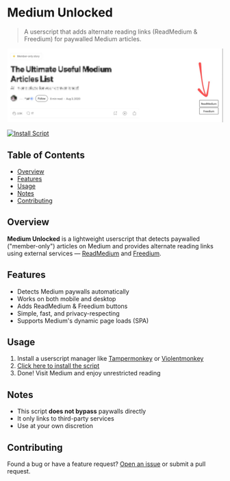 # Medium Unlocked

> A userscript that adds alternate reading links (ReadMedium & Freedium) for paywalled Medium articles.

![Screenshot of Medium Unlocked](screenshots/pc.jpg)

[![Install Script](https://img.shields.io/badge/Install%20Userscript-Medium%20Unlocked-brightgreen?style=for-the-badge\&logo=greasemonkey)](https://github.com/ShrekBytes/medium-unlocked/raw/main/medium-unlocked.user.js)


## Table of Contents

* [Overview](#overview)
* [Features](#features)
* [Usage](#usage)
* [Notes](#notes)
* [Contributing](#contributing)


## Overview

**Medium Unlocked** is a lightweight userscript that detects paywalled ("member-only") articles on Medium and provides alternate reading links using external services — [ReadMedium](https://readmedium.com) and [Freedium](https://freedium.cfd).


## Features

* Detects Medium paywalls automatically
* Works on both mobile and desktop
* Adds ReadMedium & Freedium buttons
* Simple, fast, and privacy-respecting
* Supports Medium's dynamic page loads (SPA)


## Usage

1. Install a userscript manager like [Tampermonkey](https://www.tampermonkey.net/) or [Violentmonkey](https://violentmonkey.github.io/)
2. [Click here to install the script](https://github.com/ShrekBytes/medium-unlocked/raw/main/medium-unlocked.user.js)
3. Done! Visit Medium and enjoy unrestricted reading


## Notes

* This script **does not bypass** paywalls directly
* It only links to third-party services
* Use at your own discretion


## Contributing

Found a bug or have a feature request?
[Open an issue](https://github.com/ShrekBytes/medium-unlocked/issues) or submit a pull request.
